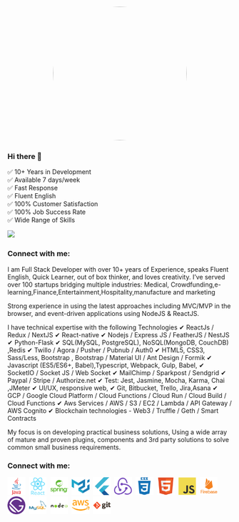 
<div align="center">
  <img src="https://3ecenter.s3.ap-south-1.amazonaws.com/sachinv4.jpg" width="300" style="border-radius:50%" height="300"/>
</div>

### Hi there 👋

✅ 10+ Years in Development </br>
✅ Available 7 days/week </br>
✅ Fast Response </br>
✅ Fluent English </br>
✅ 100% Customer Satisfaction </br>
✅ 100% Job Success Rate </br>
✅ Wide Range of Skills</br>

![](https://komarev.com/ghpvc/?username=sutharms)

<h3 align="left">Connect with me:</h3>

 I am  Full Stack Developer with over 10+ years of Experience, speaks Fluent English, Quick Learner, out of box thinker, and loves creativity. I’ve served over 100 startups bridging multiple industries: Medical, Crowdfunding,e-learning,Finance,Entertainment,Hospitality,manufacture and marketing

Strong experience in using the latest approaches including MVC/MVP in the browser, and event-driven applications using NodeJS & ReactJS.

I have technical expertise with the following Technologies 
✔ ReactJs / Redux  / NextJS
✔ React-native
✔ Nodejs / Express JS / FeatherJS / NestJS
✔ Python-Flask
✔ SQL(MySQL, PostgreSQL), NoSQL(MongoDB, CouchDB) ,Redis 
✔ Twillo  / Agora / Pusher / Pubnub / Auth0
✔ HTML5, CSS3, Sass/Less, Bootstrap , Bootstrap / Material UI / Ant Design / Formik
✔ Javascript (ES5/ES6+, Babel),Typescript, Webpack, Gulp, Babel,
✔  SocketIO / Socket JS / Web Socket 
✔ MailChimp / Sparkpost / Sendgrid
✔ Paypal / Stripe / Authorize.net
✔ Test: Jest, Jasmine, Mocha, Karma, Chai ,JMeter
✔ UI/UX, responsive web,
✔ Git, Bitbucket, Trello, Jira,Asana
✔ GCP / Google Cloud Platform / Cloud Functions / Cloud Run / Cloud Build / Cloud Functions 
✔ Aws Services / AWS  / S3 / EC2 / Lambda / API Gateway / AWS Cognito
✔ Blockchain technologies - Web3 / Truffle / Geth / Smart Contracts

My focus is on developing practical business solutions, Using a wide array of mature and proven plugins, components and 3rd party solutions to solve common small business requirements.


<h3 align="left">Connect with me:</h3>
<div>
  <img src="https://github.com/devicons/devicon/blob/master/icons/java/java-original-wordmark.svg" title="Java" alt="Java" width="40" height="40"/>&nbsp;
  <img src="https://github.com/devicons/devicon/blob/master/icons/react/react-original-wordmark.svg" title="React" alt="React" width="40" height="40"/>&nbsp;
  <img src="https://github.com/devicons/devicon/blob/master/icons/spring/spring-original-wordmark.svg" title="Spring" alt="Spring" width="40" height="40"/>&nbsp;
  <img src="https://github.com/devicons/devicon/blob/master/icons/materialui/materialui-original.svg" title="Material UI" alt="Material UI" width="40" height="40"/>&nbsp;
  <img src="https://github.com/devicons/devicon/blob/master/icons/flutter/flutter-original.svg" title="Flutter" alt="Flutter" width="40" height="40"/>&nbsp;
  <img src="https://github.com/devicons/devicon/blob/master/icons/redux/redux-original.svg" title="Redux" alt="Redux " width="40" height="40"/>&nbsp;
  <img src="https://github.com/devicons/devicon/blob/master/icons/css3/css3-plain-wordmark.svg"  title="CSS3" alt="CSS" width="40" height="40"/>&nbsp;
  <img src="https://github.com/devicons/devicon/blob/master/icons/html5/html5-original.svg" title="HTML5" alt="HTML" width="40" height="40"/>&nbsp;
  <img src="https://github.com/devicons/devicon/blob/master/icons/javascript/javascript-original.svg" title="JavaScript" alt="JavaScript" width="40" height="40"/>&nbsp;
  <img src="https://github.com/devicons/devicon/blob/master/icons/firebase/firebase-plain-wordmark.svg" title="Firebase" alt="Firebase" width="40" height="40"/>&nbsp;
  <img src="https://github.com/devicons/devicon/blob/master/icons/gatsby/gatsby-original.svg" title="Gatsby"  alt="Gatsby" width="40" height="40"/>&nbsp;
  <img src="https://github.com/devicons/devicon/blob/master/icons/mysql/mysql-original-wordmark.svg" title="MySQL"  alt="MySQL" width="40" height="40"/>&nbsp;
  <img src="https://github.com/devicons/devicon/blob/master/icons/nodejs/nodejs-original-wordmark.svg" title="NodeJS" alt="NodeJS" width="40" height="40"/>&nbsp;
  <img src="https://github.com/devicons/devicon/blob/master/icons/amazonwebservices/amazonwebservices-plain-wordmark.svg" title="AWS" alt="AWS" width="40" height="40"/>&nbsp;
  <img src="https://github.com/devicons/devicon/blob/master/icons/git/git-original-wordmark.svg" title="Git" **alt="Git" width="40" height="40"/>
</div>


